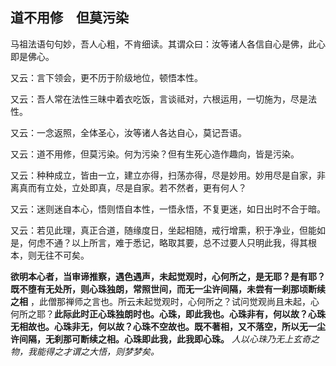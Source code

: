 ## 道不用修　但莫污染

马祖法语句句妙，吾人心粗，不肯细读。其谓众曰：汝等诸人各信自心是佛，此心即是佛心。

又云：言下领会，更不历于阶级地位，顿悟本性。

又云：吾人常在法性三昧中着衣吃饭，言谈祗对，六根运用，一切施为，尽是法性。

又云：一念返照，全体圣心，汝等诸人各达自心，莫记吾语。

又云：道不用修，但莫污染。何为污染？但有生死心造作趣向，皆是污染。

又云：种种成立，皆由一立，建立亦得，扫荡亦得，尽是妙用。妙用尽是自家，非离真而有立处，立处即真，尽是自家。若不然者，更有何人？

又云：迷则迷自本心，悟则悟自本性，一悟永悟，不复更迷，如日出时不合于暗。

又云：若见此理，真正合道，随缘度日，坐起相随，戒行增熏，积于净业，但能如是，何虑不通？以上所言，难于悉记，略取其要，总不过要人只明此我，得其根本，则无往不可矣。

__欲明本心者，当审谛推察，遇色遇声，未起觉观时，心何所之，是无耶？是有耶？既不堕有无处所，则心珠独朗，常照世间，而无一尘许间隔，未尝有一刹那顷断续之相__ ，此僧那禅师之言也。所云未起觉观时，心何所之？试问觉观尚且未起，心何所之耶？__此际此时正心珠独朗时也。心珠，即此我也。心珠非有，何以故？心珠无相故也。心珠非无，何以故？心珠不空故也。既不著相，又不落空，所以无一尘许间隔，无刹那可断续之相。心珠即此我，此我即心珠。__  *人以心珠乃无上玄奇之物，我能得之才谓之大悟，则梦梦矣。*
 
